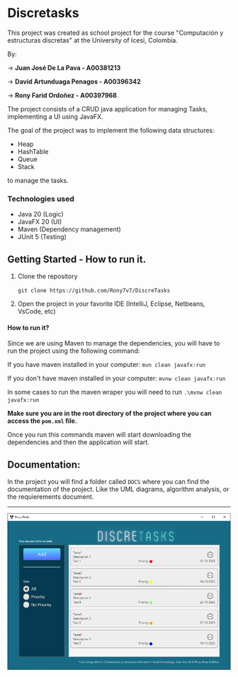 # Discretasks

This project was created as school project for the course "Computación y estructuras discretas" at the University of Icesi, Colombia. 

By: 

-> **Juan José De La Pava - A00381213**

->  **David Artunduaga Penagos - A00396342** 

-> **Rony Farid Ordoñez - A00397968**

The project consists of a CRUD java application for managing Tasks, implementing a UI using JavaFX.

The goal of the project was to implement the following data structures:
- Heap
- HashTable
- Queue
- Stack

to manage the tasks.

### Technologies used

- Java 20 (Logic)
- JavaFX 20 (UI)
- Maven (Dependency management)
- JUnit 5 (Testing)

## Getting Started - How to run it.

1. Clone the repository

    `git clone https://github.com/Rony7v7/DiscreTasks`

2. Open the project in your favorite IDE (IntelliJ, Eclipse, Netbeans, VsCode, etc)

#### How to run it?

Since we are using Maven to manage the dependencies, you will have to run the project using the following command:  

If you have maven installed in your computer: ```mvn clean javafx:run```

If you don't have maven installed in your computer: ```mvnw clean javafx:run```

In some cases to run the maven wraper you will need to run 
    ```.\mvnw clean javafx:run```

**Make sure you are in the root directory of the project where you can access the `pom.xml` file.**

Once you run this commands maven will start downloading the dependencies and then the application will start.

## Documentation:

In the project you will find a folder called `DOCS` where you can find the documentation of the project. Like the UML diagrams, algorithm analysis, or the requierements document.

---

![Alt text](src/main/resources/com/discretask/img/ApplicationSample.PNG)

